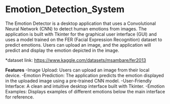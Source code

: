 # Emotion_Detection_System

The Emotion Detector is a desktop application that uses a Convolutional Neural Network (CNN) to detect human emotions from images. The application is built with Tkinter for the graphical user interface (GUI) and uses a model trained on the FER (Facial Expression Recognition) dataset to predict emotions. Users can upload an image, and the application will predict and display the emotion depicted in the image.

*dataset link: https://www.kaggle.com/datasets/msambare/fer2013

**Features**
-Image Upload: Users can upload an image from their local device. 
-Emotion Prediction: The application predicts the emotion displayed in the uploaded image using a pre-trained CNN model. 
-User-Friendly Interface: A clean and intuitive desktop interface built with Tkinter. 
-Emotion Examples: Displays examples of different emotions below the main interface for reference.
